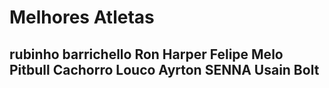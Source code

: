 # Melhores Atletas
rubinho barrichello
Ron Harper
Felipe Melo Pitbull Cachorro Louco
Ayrton SENNA
Usain Bolt
----


